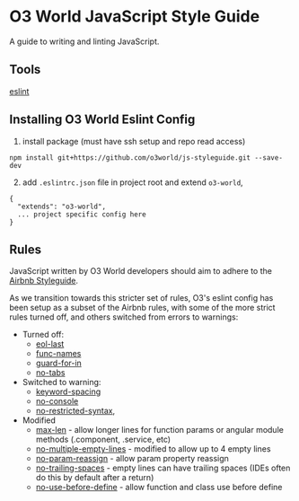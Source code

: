 # O3 World JavaScript Style Guide

A guide to writing and linting JavaScript.

## Tools
[eslint](https://github.com/eslint/eslint)

## Installing O3 World Eslint Config
1. install package (must have ssh setup and repo read access)

  `npm install git+https://github.com/o3world/js-styleguide.git --save-dev`

2. add `.eslintrc.json` file in project root and extend `o3-world`,

 ```
 {
   "extends": "o3-world",
   ... project specific config here
 }
 ```


## Rules
JavaScript written by O3 World developers should aim to adhere to the [Airbnb Styleguide](https://github.com/airbnb/javascript).

As we transition towards this stricter set of rules, O3's eslint config has been setup as a subset of the Airbnb rules, with some of the more strict rules turned off, and others switched from errors to warnings:

- Turned off:
  - [eol-last](https://github.com/airbnb/javascript#whitespace--newline-at-end)
  - [func-names](http://eslint.org/docs/rules/func-names)
  - [guard-for-in](http://eslint.org/docs/rules/guard-for-in)
  - [no-tabs](http://eslint.org/docs/rules/no-tabs)
- Switched to warning:
  - [keyword-spacing](https://github.com/airbnb/javascript#whitespace--around-keywords)
  - [no-console](http://eslint.org/docs/rules/no-console)
  - [no-restricted-syntax](https://github.com/airbnb/javascript#iterators--nope),
- Modified
  - [max-len](https://github.com/airbnb/javascript#whitespace--max-len) - allow longer lines for function params or angular module methods (.component, .service, etc)
  - [no-multiple-empty-lines](http://eslint.org/docs/rules/no-multiple-empty-lines) - modified to allow up to 4 empty lines
  - [no-param-reassign](https://github.com/airbnb/javascript#functions--mutate-params) - allow param property reassign
  - [no-trailing-spaces](http://eslint.org/docs/rules/no-trailing-spaces) - empty lines can have trailing spaces (IDEs often do this by default after a return)
  - [no-use-before-define](http://eslint.org/docs/rules/no-use-before-define) - allow function and class use before define
